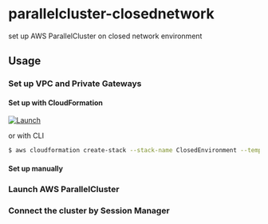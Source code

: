 # parallelcluster-closednetwork
set up AWS ParallelCluster on closed network environment


## Usage

### Set up VPC and Private Gateways

#### Set up with CloudFormation

[![Launch](https://s3.amazonaws.com/cloudformation-examples/cloudformation-launch-stack.png)](https://console.aws.amazon.com/cloudformation/home?#/stacks/new?stackName=ClosedEnvironment&templateURL=https://midaisuk-public-templates.s3.amazonaws.com/parallelcluster-closednetwork/closed-vpc-privatelink.yml
)

or with CLI

```bash
$ aws cloudformation create-stack --stack-name ClosedEnvironment --template-url https://midaisuk-public-templates.s3.amazonaws.com/parallelcluster-closednetwork/closed-vpc-privatelink.yml
```

#### Set up manually

### Launch AWS ParallelCluster

### Connect the cluster by Session Manager



